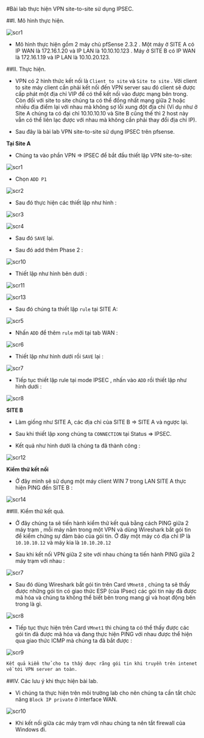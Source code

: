 #Bài lab thực hiện VPN site-to-site sử dụng IPSEC.

##I. Mô hình thực hiện.

![scr1](http://i.imgur.com/1rPRQXx.png)

- Mô hình thực hiện gồm 2 máy chủ pfSense 2.3.2 . Một máy ở SITE A có IP WAN là 172.16.1.20 và IP LAN là 10.10.10.123
. Máy ở SITE B có IP WAN là 172.16.1.19 và IP LAN là 10.10.20.123.

##II. Thực hiện.

- VPN có 2 hình thức kết nối là `Client to site` và `Site to site` . Với client to site máy client cần phải kết nối đến 
VPN server sau đó client sẽ được cấp phát một địa chỉ VIP để có thể kết nối vào được mạng bên trong. Còn đối với 
site to site chúng ta có thể đồng nhất mạng giữa 2 hoặc nhiều địa điểm lại với nhau mà không sợ lỗi xung đột địa chỉ 
(Ví dụ như ở Site A chúng ta có đại chỉ 10.10.10.10 và Site B cũng thế thì 2 host này vẫn có thể liên lạc được với nhau mà
 không cần phải thay đổi địa chỉ IP).

- Sau đây là bài lab VPN site-to-site sử dụng IPSEC trên pfsense.

**Tại Site A**

- Chúng ta vào phần VPN => IPSEC để bắt đầu thiết lập VPN site-to-site:

![scr1](http://i.imgur.com/eVYoCbo.png)

- Chọn `ADD P1`

![scr2](http://i.imgur.com/UHdkJ5e.png)

- Sau đó thực hiện các thiết lập như hình :

![scr3](http://i.imgur.com/UDibunZ.png)

![scr4](http://i.imgur.com/RMXpqth.png)

- Sau đó `SAVE` lại.

- Sau đó add thêm Phase 2 : 

![scr10](http://i.imgur.com/uqFyL4O.png)

- Thiết lập như hình bên dưới : 

![scr11](http://i.imgur.com/1V3xaEA.png)

![scr13](http://i.imgur.com/XVQKfoG.png)

- Sau đó chúng ta thiết lập `rule` tại SITE A:

![scr5](http://i.imgur.com/JfZEK2K.png)

- Nhấn `ADD` để thêm `rule` mới tại tab WAN :

![scr6](http://i.imgur.com/kPhwKck.png)

- Thiết lập như hình dưới rồi `SAVE` lại :

![scr7](http://i.imgur.com/a0kbjk9.png)

- Tiếp tục thiết lập rule tại mode IPSEC , nhấn vào `ADD` rồi thiết lập như hình dưới :

![scr8](http://i.imgur.com/FWcNgtA.png)

**SITE B**

- Làm giống như SITE A, các địa chỉ của SITE B => SITE A và ngược lại.

- Sau khi thiết lập xong chúng ta `CONNECTION` tại Status => IPSEC.

- Kết quả như hình dưới là chúng ta đã thành công :

![scr12](http://i.imgur.com/WvVFoIx.png)

**Kiểm thử kết nối**

- Ở đây mình sẽ sử dụng một máy client WIN 7 trong LAN SITE A thực hiện PING đến SITE B :

![scr14](http://i.imgur.com/hxU65Ou.png)

##III. Kiểm thử kết quả.

- Ở đây chúng ta sẽ tiến hành kiểm thử kết quả bằng cách PING giữa 2 máy trạm , mỗi máy nằm trong một VPN và dùng Wireshark 
bắt gói tin để kiểm chứng sự đảm bảo của gói tin. Ở đây một máy có địa chỉ IP là `10.10.10.12` và máy kia là `10.10.20.12`

- Sau khi kết nối VPN giữa 2 site với nhau chúng ta tiến hành PING giữa 2 máy trạm với nhau :

![scr7](http://i.imgur.com/HiWu1Zc.png)

- Sau đó dùng Wireshark bắt gói tin trên Card `VMnet8` , chúng ta sẽ thấy được những gói tin có giao thức ESP (của IPsec) 
các gói tin này đã được mã hóa và chúng ta không thể biết bên trong mang gì và hoạt động bên trong là gì.

![scr8](http://i.imgur.com/3weaI87.png)

- Tiếp tục thực hiện trên Card `VMnet1` thì chúng ta có thể thấy được các gói tin đã được mã hóa và đang thực hiện PING với nhau 
được thể hiện qua giao thức ICMP mà chúng ta đã bắt được :

![scr9](http://i.imgur.com/LBkWn7a.png)

```sh
Kết quả kiểm thử cho ta thấy được rằng gói tin khi truyền trên intenet thì sẽ được đảm bảo an toàn và sẽ được giải mã khi đã 
về tới VPN server an toàn.
```

##IV. Các lưu ý khi thực hiện bài lab.

- Vì chúng ta thực hiện trên môi trường lab cho nên chúng ta cần tắt chức năng `Block IP private` ở interface WAN.

![scr10](http://i.imgur.com/SOtlCbh.png)

- Khi kết nối giữa các máy trạm với nhau chúng ta nên tắt firewall của Windows đi.